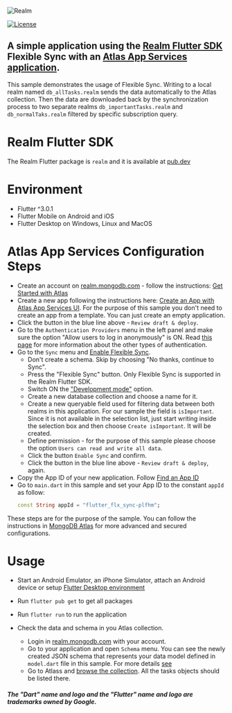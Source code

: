 ![Realm](https://github.com/realm/realm-dart/raw/master/logo.png)

[![License](https://img.shields.io/badge/License-Apache-blue.svg)](LICENSE)

## A simple application using the [Realm Flutter SDK](https://www.mongodb.com/docs/realm/sdk/flutter/) Flexible Sync with an [Atlas App Services application](https://www.mongodb.com/docs/atlas/app-services/).
This sample demonstrates the usage of Flexible Sync. 
Writing to a local realm named `db_allTasks.realm` sends the data automatically to the Atlas collection.
Then the data are downloaded back by the synchronization process to two separate realms
 `db_importantTasks.realm` and  `db_normalTaks.realm` filtered by specific subscription query.

# Realm Flutter SDK 

The Realm Flutter package is `realm` and it is available at [pub.dev](https://pub.dev/packages/realm)

# Environment

* Flutter ^3.0.1 
* Flutter Mobile on Android and iOS
* Flutter Desktop on Windows, Linux and MacOS

# Atlas App Services Configuration Steps

* Create an account on [realm.mongodb.com](https://realm.mongodb.com) - follow the instructions: [Get Started with Atlas](https://www.mongodb.com/docs/atlas/getting-started)
* Create a new app following the instructions here: [Create an App with Atlas App Services UI](https://www.mongodb.com/docs/atlas/app-services/manage-apps/create/create-with-realm-ui).
    For the purpose of this sample you don't need to create an app from a template. You can just create an empty application.
* Click the button in the blue line above - `Review draft & deploy`.
* Go to the `Authentication Providers` menu in the left panel and make sure the option "Allow users to log in anonymously" is ON.
    Read [this page](https://www.mongodb.com/docs/atlas/app-services/authentication/providers/) for more information about the other types of authentication.
* Go to the `Sync` menu and [Enable Flexible Sync](https://www.mongodb.com/docs/atlas/app-services/sync/configure/enable-sync/#enable-flexible-sync).
    * Don't create a schema. Skip by choosing "No thanks, continue to Sync".
    * Press the "Flexible Sync" button. Only Flexible Sync is supported in the Realm Flutter SDK.
    * Switch ON the ["Development mode"](https://www.mongodb.com/docs/atlas/app-services/sync/data-model/development-mode/) option. 
    * Create a new database collection and choose a name for it.
    * Create a new queryable field used for filtering data between both realms in this application. For our sample the field is `isImportant`. 
        Since it is not available in the selection list, just start writing inside the selection box and then choose `Create isImportant`. 
        It will be created.
    * Define permission - for the purpose of this sample please choose the option `Users can read and write all data`.
    * Click the button `Enable Sync` and confirm.
    * Click the button in the blue line above - `Review draft & deploy`, again.
* Copy the App ID of your new application. Follow [Find an App ID](https://www.mongodb.com/docs/atlas/app-services/reference/find-your-project-or-app-id/?_ga=2.267445390.1225817147.1654079983-1571915642.1647002315&_gac=1.229371374.1654173423.CjwKCAjwv-GUBhAzEiwASUMm4jBtzETN-YJq0KELgeGLKk-4_6wVAfImtPoBbo-A35_eKjZ1p0Lh_BoCotcQAvD_BwE#find-an-app-id)
* Go to `main.dart` in this sample and set your App ID to the constant `appId` as follow: 
    ```dart
    const String appId = "flutter_flx_sync-plfhm";
    ```

These steps are for the purpose of the sample. You can follow the instructions 
in [MongoDB Atlas](https://www.mongodb.com/docs/atlas) for more advanced and secured configurations.

# Usage

* Start an Android Emulator, an iPhone Simulator, attach an Android device or setup [Flutter Desktop environment](https://docs.flutter.dev/desktop)

* Run `flutter pub get` to get all packages

* Run `flutter run` to run the application

* Check the data and schema in you Atlas collection.
    * Login in [realm.mongodb.com](https://realm.mongodb.com) with your account.
    * Go to your application and open `Schema` menu. You can see the newly created JSON schema 
        that represents your data model defined in `model.dart` file in this sample. 
        For more details [see](https://www.mongodb.com/docs/atlas/app-services/schemas/?_ga=2.267468942.1225817147.1654079983-1571915642.1647002315&_gac=1.216786660.1654173423.CjwKCAjwv-GUBhAzEiwASUMm4jBtzETN-YJq0KELgeGLKk-4_6wVAfImtPoBbo-A35_eKjZ1p0Lh_BoCotcQAvD_BwE)
    * Go to Atlass and [browse the collection](https://www.mongodb.com/docs/atlas/atlas-ui/collections/#view-collections). All the tasks objects should be listed there.


##### The "Dart" name and logo and the "Flutter" name and logo are trademarks owned by Google. 